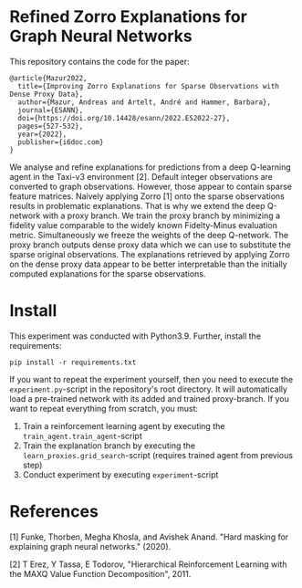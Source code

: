 # Refined Zorro Explanations for Graph Neural Networks

This repository contains the code for the paper:

```
@article{Mazur2022,
  title={Improving Zorro Explanations for Sparse Observations with Dense Proxy Data},
  author={Mazur, Andreas and Artelt, André and Hammer, Barbara},
  journal={ESANN},
  doi={https://doi.org/10.14428/esann/2022.ES2022-27},
  pages={527-532},
  year={2022},
  publisher={i6doc.com}
}
```

We analyse and refine explanations for predictions from a deep Q-learning agent in the Taxi-v3 environment [2].
Default integer observations are converted to graph observations. However, those appear to contain sparse feature matrices.
Naively applying Zorro [1] onto the sparse observations results in problematic explanations.
That is why we extend the deep Q-network with a proxy branch.
We train the proxy branch by minimizing a fidelity value comparable to the widely known Fidelty-Minus evaluation metric.
Simultaneously we freeze the weights of the deep Q-network.
The proxy branch outputs dense proxy data which we can use to substitute the sparse original observations.
The explanations retrieved by applying Zorro on the dense proxy data appear to be better interpretable than the initially computed explanations
for the sparse observations.

<!-- ![](https://github.com/andreasMazur/RefinedGNNExplanations/blob/main/Experiment.gif) -->

# Install

This experiment was conducted with Python3.9. Further, install the requirements:

```pip install -r requirements.txt```

If you want to repeat the experiment yourself, then you need to execute the `experiment.py`-script in the repository's root directory.
It will automatically load a pre-trained network with its added and trained proxy-branch. If you want to repeat everything
from scratch, you must:
1. Train a reinforcement learning agent by executing the ``train_agent.train_agent``-script
2. Train the explanation branch by executing the ``learn_proxies.grid_search``-script (requires trained agent from previous step)
3. Conduct experiment by executing `experiment`-script

# References

[1] Funke, Thorben, Megha Khosla, and Avishek Anand. "Hard masking for explaining graph neural networks." (2020).

[2] T Erez, Y Tassa, E Todorov, "Hierarchical Reinforcement Learning with the MAXQ Value Function Decomposition", 2011.
